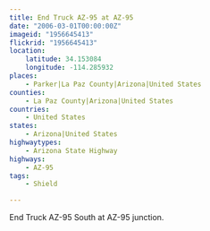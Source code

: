 ```yaml
---
title: End Truck AZ-95 at AZ-95
date: "2006-03-01T00:00:00Z"
imageid: "1956645413"
flickrid: "1956645413"
location:
    latitude: 34.153084
    longitude: -114.285932
places:
    - Parker|La Paz County|Arizona|United States
counties:
    - La Paz County|Arizona|United States
countries:
    - United States
states:
    - Arizona|United States
highwaytypes:
    - Arizona State Highway
highways:
    - AZ-95
tags:
    - Shield

---
```

End Truck AZ-95 South at AZ-95 junction.
